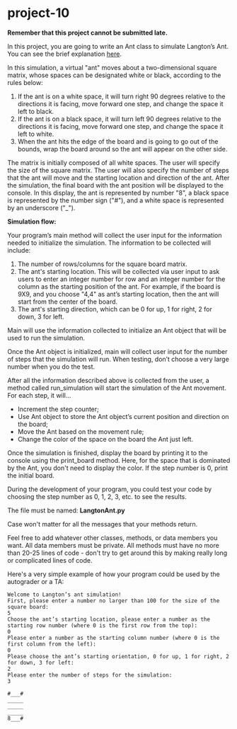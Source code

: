 # project-10

**Remember that this project cannot be submitted late.**

In this project, you are going to write an Ant class to simulate Langton’s Ant. You can see the brief explanation [here](https://en.wikipedia.org/wiki/Langton%27s_ant).

In this simulation, a virtual "ant" moves about a two-dimensional square matrix, whose spaces can be designated white or black, according to the rules below:

1. If the ant is on a white space, it will turn right 90 degrees relative to the directions it is facing, move forward one step, and change the space it left to black.
2. If the ant is on a black space, it will turn left 90 degrees relative to the directions it is facing, move forward one step, and change the space it left to white.
3. When the ant hits the edge of the board and is going to go out of the bounds, wrap the board around so the ant will appear on the other side.

The matrix is initially composed of all white spaces. The user will specify the size of the square matrix. The user will also specify the number of steps that the ant will move and the starting location and direction of the ant. After the simulation, the final board with the ant position will be displayed to the console. In this display, the ant is represented by number "8", a black space is represented by the number sign ("#"), and a white space is represented by an underscore ("\_").

**Simulation flow:**

Your program’s main method will collect the user input for the information needed to initialize the simulation.  The information to be collected will include:

1. The number of rows/columns for the square board matrix.  
2. The ant's starting location.  This will be collected via user input to ask users to enter an integer number for row and an integer number for the column as the starting position of the ant.  For example, if the board is 9X9, and you choose "4,4" as ant’s starting location, then the ant will start from the center of the board.
3. The ant's starting direction, which can be 0 for up, 1 for right, 2 for down, 3 for left.  
 
Main will use the information collected to initialize an Ant object that will be used to run the simulation.

Once the Ant object is initialized, main will collect user input for the number of steps that the simulation will run.  When testing, don’t choose a very large number when you do the test.  

After all the information described above is collected from the user, a method called run_simulation will start the simulation of the Ant movement.  For each step, it will...

* Increment the step counter;
* Use Ant object to store the Ant object’s current position and direction on the board;
* Move the Ant based on the movement rule;
* Change the color of the space on the board the Ant just left.

Once the simulation is finished, display the board by printing it to the console using the print_board method. Here, for the space that is dominated by the Ant, you don't need to display the color.  If the step number is 0, print the initial board.

During the development of your program, you could test your code by choosing the step number as 0, 1, 2, 3, etc. to see the results.

The file must be named: **LangtonAnt.py**

Case won't matter for all the messages that your methods return.

Feel free to add whatever other classes, methods, or data members you want. All data members must be private. All methods must have no more than 20-25 lines of code - don't try to get around this by making really long or complicated lines of code. 

Here's a very simple example of how your program could be used by the autograder or a TA:

```
Welcome to Langton’s ant simulation! 
First, please enter a number no larger than 100 for the size of the square board:
5
Choose the ant’s starting location, please enter a number as the starting row number (where 0 is the first row from the top):
0
Please enter a number as the starting column number (where 0 is the first column from the left):
0
Please choose the ant’s starting orientation, 0 for up, 1 for right, 2 for down, 3 for left:
2
Please enter the number of steps for the simulation:
3

#___#
_____
_____
_____
8___#
```
